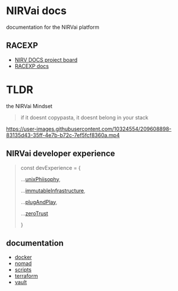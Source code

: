 # NIRVai docs

documentation for the NIRVai platform

## RACEXP

- [NIRV DOCS project board](https://github.com/orgs/nirv-ai/projects/6/views/1?filterQuery=repo%3A%22nirv-ai%2Fdocs%22)
- [RACEXP docs](https://github.com/noahehall/theBookOfNoah/blob/master/0current/architectural%20thinking/0racexp.md)

# TLDR

the NIRVai Mindset

> if it doesnt copypasta, it doesnt belong in your stack

https://user-images.githubusercontent.com/10324554/209608898-83135d43-35ff-4e7b-b72c-7ef5fcf8360a.mp4

## NIRVai developer experience

> const devExperience = {
>
> ...[unixPhiisophy](https://en.wikipedia.org/wiki/Unix_philosophy),
>
> ...[immutableInfrastructure](https://www.hashicorp.com/resources/what-is-mutable-vs-immutable-infrastructure),
>
> ...[plugAndPlay](https://medium.com/@volodymyrfrolov/pluggable-microservices-734457c3a3b3),
>
> ...[zeroTrust](https://www.crowdstrike.com/cybersecurity-101/zero-trust-security/)
>
> }

## documentation

- [docker](./docker/README.md)
- [nomad](./nomad/README.md)
- [scripts](./scripts/README.md)
- [terraform](./terraform/README.md)
- [vault](./vault/README.md)
